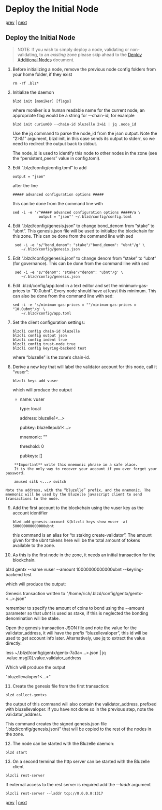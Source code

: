 # Deploy the Initial Node

[prev](build.md) \| [next](deployaddl.md)

## Deploy the Initial Node

> NOTE: If you wish to simply deploy a node, validating or non-validating, to an _existing_ zone please skip ahead to the [Deploy Additional Nodes](deployaddl.md) document.

1. Before initializing a node, remove the previous node config folders from your home folder, if they exist

   ```text
   rm -rf .blz*
   ```

2. Initialize the daemon

   ```text
   blzd init [moniker] [flags]
   ```

   where moniker is a human readable name for the current node, an appropriate flag would be a string for --chain-id, for example

   ```text
   blzd init curium00 --chain-id bluzelle 2>&1 | jq .node_id
   ```

   Use the jq command to parse the node\_id from the json output. Note the “2&gt;&1” argument, blzd init, in this case sends its output to stderr, so we need to redirect the output back to stdout.

   The node\_id is used to identify this node to other nodes in the zone \(see the “persistent\_peers” value in config.toml\).

3. Edit “.blzd/config/config.toml” to add

   ```text
   output = "json"
   ```

   after the line

   ```text
   ##### advanced configuration options #####
   ```

   this can be done from the command line with

   ```text
   sed -i -e '/^##### advanced configuration options #####/a \
               output = "json"' ~/.blzd/config/config.toml
   ```

4. Edit “.blzd/config/genesis.json” to change bond\_denom from “stake” to “ubnt”. This genesis.json file will be used to initialize the blockchain for this zone. This can be done from the command line with sed

   ```text
    sed -i -e 's/"bond_denom": "stake"/"bond_denom": "ubnt"/g' \
       ~/.blzd/config/genesis.json
   ```

5. Edit “.blzd/config/genesis.json” to change denom from “stake” to “ubnt” \(for governance\). This can be done from the command line with sed

   ```text
    sed -i -e 's/"denom": "stake"/"denom": "ubnt"/g' \
       ~/.blzd/config/genesis.json
   ```

6. Edit .blzd/config/app.toml in a text editor and set the minimum-gas-prices to “10.0ubnt”. Every node should have at least this minimum. This can also be done from the command line with sed:

   ```text
   sed -i -e 's/minimum-gas-prices = ""/minimum-gas-prices = "10.0ubnt"/g' \
       ~/.blzd/config/app.toml
   ```

7. Set the client configuration settings:

   ```text
   blzcli config chain-id bluzelle 
   blzcli config output json 
   blzcli config indent true 
   blzcli config trust-node true
   blzcli config keyring-backend test
   ```

   where “bluzelle” is the zone’s chain-id.

8. Derive a new key that will label the validator account for this node, call it “vuser”:

   ```text
   blzcli keys add vuser
   ```

   which will produce the output

   * name: vuser

     type: local

     address: bluzelle1&lt;...&gt;

     pubkey: bluzellepub1&lt;...&gt;

     mnemonic: ""

     threshold: 0

     pubkeys: \[\]

```text
    **Important** write this mnemonic phrase in a safe place.
    It is the only way to recover your account if you ever forget your password.

    amused silk <...> switch

Note the address, with the “bluzelle” prefix, and the mnemonic. The 
mnemonic will be used by the Bluzelle javascript client to send 
transactions to the node.
```

9. Add the first account to the blockchain using the vuser key as the account identifier

   ```text
   blzd add-genesis-account $(blzcli keys show vuser -a) 500000000000000ubnt
   ```

   this command is an alias for “tx staking create-validator”. The amount given for the ubnt tokens here will be the total amount of tokens available to the zone.

10. As this is the first node in the zone, it needs an initial transaction for the blockchain.

   blzd gentx --name vuser --amount 10000000000000ubnt --keyring-backend test

   which will produce the output:

   Genesis transaction written to "/home/rich/.blzd/config/gentx/gentx-&lt;...&gt;.json"

   remember to specify the amount of coins to bond using the --amount parameter so that _ubnt_ is used as stake, if this is neglected the bonding denomination will be stake.

   Open the genesis transaction JSON file and note the value for the validator\_address, it will have the prefix “bluzellevaloper”, this id will be used to get account info later. Alternatively, use jq to extract the value directly:

   less ~/.blzd/config/gentx/gentx-7a3a&lt;...&gt;.json  \| jq .value.msg\[0\].value.validator\_address

   Which will produce the output

   "bluzellevaloper1&lt;...&gt;"

11. Create the genesis file from the first transaction:

   ```text
   blzd collect-gentxs
   ```

   the output of this command will also contain the validator\_address, prefixed with bluzellevaloper. If you have not done so in the previous step, note the validator\_address.

   This command creates the signed genesis.json file ".blzd/config/genesis.json\)" that will be copied to the rest of the nodes in the zone.

12. The node can be started with the Bluzelle daemon:

   ```text
   blzd start
   ```

13. On a second terminal the http server can be started with the Bluzelle client

   ```text
   blzcli rest-server
   ```

   If external access to the rest server is required add the _--laddr_ argument

   ```text
   blzcli rest-server --laddr tcp://0.0.0.0:1317
   ```

[prev](build.md) \| [next](deployaddl.md)

